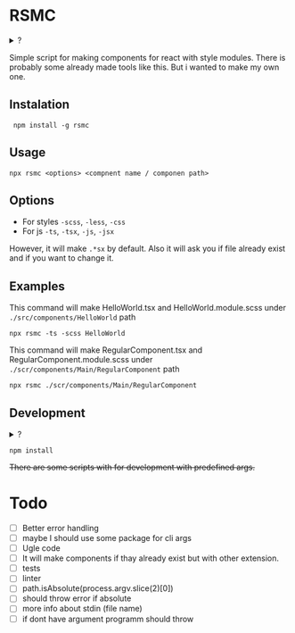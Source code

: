 # RSMC

<details>
  <summary>?</summary>
  
react-style-module-creator
  
</details>

Simple script for making components for react with style modules.
There is probably some already made tools like this. But i wanted to make my own one.

## Instalation

```
 npm install -g rsmc
```

## Usage

```
npx rsmc <options> <compnent name / componen path>
```

## Options

- For styles `-scss`, `-less`, `-css`
- For js `-ts`, `-tsx`, `-js`, `-jsx`

However, it will make `.*sx` by default.
Also it will ask you if file already exist and if you want to change it.

## Examples

This command will make HelloWorld.tsx and HelloWorld.module.scss under `./src/components/HelloWorld` path

```
npx rsmc -ts -scss HelloWorld
```

This command will make RegularComponent.tsx and RegularComponent.module.scss under `./scr/components/Main/RegularComponent` path

```
npx rsmc ./scr/components/Main/RegularComponent
```

## Development

<details>
  <summary>?</summary>
  
Ugly code. Dont watch.
  
</details>

```
npm install
```

~~There are some scripts with for development with predefined args.~~

# Todo

- [ ] Better error handling
- [ ] maybe I should use some package for cli args
- [ ] Ugle code
- [ ] It will make components if thay already exist but with other extension.
- [ ] tests
- [ ] linter
- [ ] path.isAbsolute(process.argv.slice(2)[0])
- [ ] should throw error if absolute
- [ ] more info about stdin (file name)
- [ ] if dont have argument programm should throw
